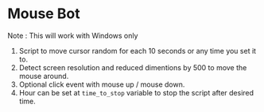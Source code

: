 # Mouse Bot

Note : This will work with Windows only

1. Script to move cursor random for each 10 seconds or any time you set it to.
2. Detect screen resolution and reduced dimentions by 500 to move the mouse around.
3. Optional click event with mouse up / mouse down.
4. Hour can be set at ```time_to_stop``` variable to stop the script after desired time.


